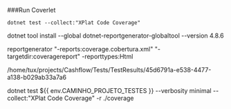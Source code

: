 ###Run Coverlet
```
dotnet test --collect:"XPlat Code Coverage"
```
dotnet tool install --global dotnet-reportgenerator-globaltool --version 4.8.6

reportgenerator "-reports:coverage.cobertura.xml" "-targetdir:coveragereport" -reporttypes:Html

/home/tux/projects/Cashflow/Tests/TestResults/45d6791a-e538-4477-a138-b029ab33a7a6

dotnet test ${{ env.CAMINHO_PROJETO_TESTES }} --verbosity minimal --collect:"XPlat Code Coverage" -r ./coverage
